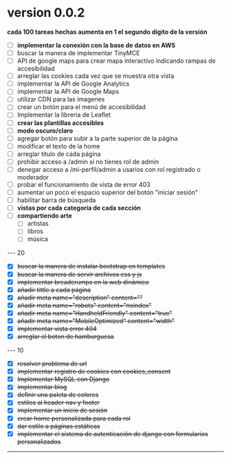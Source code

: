 # version 0.0.2

**cada 100 tareas hechas aumenta en 1 el segundo dígito de la versión**

- [ ] **implementar la conexión con la base de datos en AWS**
- [ ] buscar la manera de implementar TinyMCE
- [ ] API de google maps para crear mapa interactivo indicando rampas de accesibilidad
- [ ] arreglar las cookies cada vez que se muestra otra vista
- [ ] implementar la API de Google Analytics
- [ ] implementar la API de Google Maps
- [ ] utilizar CDN para las imagenes
- [ ] crear un botón para el menú de accesibilidad
- [ ] Implementar la libreria de Leaflet
- [ ] **crear las plantillas accesibles**
- [ ] **modo oscuro/claro**
- [ ] agregar botón para subir a la parte superior de la página
- [ ] modificar el texto de la home
- [ ] arreglar titulo de cada página
- [ ] prohibir acceso a /admin si no tienes rol de admin
- [ ] denegar acceso a /mi-perfil/admin a usarios con rol registrado o moderador
- [ ] probar el funcionamiento de vista de error 403
- [ ] aumentar un poco el espacio superior del botón "iniciar sesión"
- [ ] habilitar barra de búsqueda
- [ ] **vistas por cada categoría de cada sección**
- [ ] **compartiendo arte**
    - [ ] artistas
    - [ ] libros
    - [ ] música

--- 20

- [x] ~~buscar la manera de instalar bootstrap en templates~~
- [x] ~~buscar la manera de servir archivos css y js~~
- [x] ~~implementar breadcrumps en la web dinámico~~
- [x] ~~añadir tittle a cada página~~
- [x] ~~añadir meta name="description" content=""~~
- [x] ~~añadir meta name="robots" content="noindex"~~
- [x] ~~añadir meta name="HandheldFriendly" content="true"~~
- [x] ~~añadir meta name="MobileOptimized" content="width"~~
- [x] ~~implementar vista error 404~~
- [x] ~~arreglar el boton de hamburguesa~~

--- 10

- [x] ~~resolver problema de url~~
- [x] ~~implementar registro de cookies con cookies_consent~~
- [x] ~~Implementar MySQL con Django~~
- [x] ~~implementar blog~~
- [x] ~~definir una paleta de colores~~
- [x] ~~estilos al header nav y footer~~
- [x] ~~implementar un inicio de sesión~~
- [x] ~~crear home personalizada para cada rol~~
- [x] ~~dar estilo a páginas estáticas~~
- [x] ~~implementar el sistema de autenticación de django con formularios personalizados~~

---
